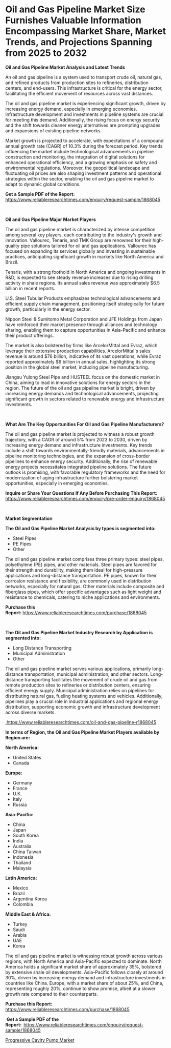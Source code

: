 <p><h1>Oil and Gas Pipeline Market Size Furnishes Valuable Information Encompassing Market Share, Market Trends, and Projections Spanning from 2025 to 2032</h1></p><p><strong>Oil and Gas Pipeline Market Analysis and Latest Trends</strong></p>
<p><p>An oil and gas pipeline is a system used to transport crude oil, natural gas, and refined products from production sites to refineries, distribution centers, and end-users. This infrastructure is critical for the energy sector, facilitating the efficient movement of resources across vast distances.</p><p>The oil and gas pipeline market is experiencing significant growth, driven by increasing energy demand, especially in emerging economies. Infrastructure development and investments in pipeline systems are crucial for meeting this demand. Additionally, the rising focus on energy security and the shift towards cleaner energy alternatives are prompting upgrades and expansions of existing pipeline networks.</p><p>Market growth is projected to accelerate, with expectations of a compound annual growth rate (CAGR) of 10.3% during the forecast period. Key trends influencing the market include technological advancements in pipeline construction and monitoring, the integration of digital solutions for enhanced operational efficiency, and a growing emphasis on safety and environmental regulations. Moreover, the geopolitical landscape and fluctuating oil prices are also shaping investment patterns and operational strategies within the sector, enabling the oil and gas pipeline market to adapt to dynamic global conditions.</p></p>
<p><strong>Get a Sample PDF of the Report:&nbsp;</strong> <a href="https://www.reliableresearchtimes.com/enquiry/request-sample/1868045?utm_campaign=2989&utm_medium=2&utm_source=Github&utm_content=ia&utm_term=10042025&utm_id=oil-and-gas-pipeline">https://www.reliableresearchtimes.com/enquiry/request-sample/1868045</a></p>
<p>&nbsp;</p>
<p><strong>Oil and Gas Pipeline Major Market Players</strong></p>
<p><p>The oil and gas pipeline market is characterized by intense competition among several key players, each contributing to the industry's growth and innovation. Vallourec, Tenaris, and TMK Group are renowned for their high-quality pipe solutions tailored for oil and gas applications. Vallourec has focused on expanding its services globally and investing in sustainable practices, anticipating significant growth in markets like North America and Brazil.</p><p>Tenaris, with a strong foothold in North America and ongoing investments in R&D, is expected to see steady revenue increases due to rising drilling activity in shale regions. Its annual sales revenue was approximately $6.5 billion in recent reports.</p><p>U.S. Steel Tubular Products emphasizes technological advancements and efficient supply chain management, positioning itself strategically for future growth, particularly in the energy sector. </p><p>Nippon Steel & Sumitomo Metal Corporation and JFE Holdings from Japan have reinforced their market presence through alliances and technology sharing, enabling them to capture opportunities in Asia-Pacific and enhance their product offerings.</p><p>The market is also bolstered by firms like ArcelorMittal and Evraz, which leverage their extensive production capabilities. ArcelorMittal's sales revenue is around $76 billion, indicative of its vast operations, while Evraz reported approximately $9 billion in annual sales, highlighting its strong position in the global steel market, including pipeline manufacturing.</p><p>Jiangsu Yulong Steel Pipe and HUSTEEL focus on the domestic market in China, aiming to lead in innovative solutions for energy sectors in the region. The future of the oil and gas pipeline market is bright, driven by increasing energy demands and technological advancements, projecting significant growth in sectors related to renewable energy and infrastructure investments.</p></p>
<p>&nbsp;</p>
<p><strong>What Are The Key Opportunities For Oil and Gas Pipeline Manufacturers?</strong></p>
<p><p>The oil and gas pipeline market is projected to witness a robust growth trajectory, with a CAGR of around 5% from 2023 to 2030, driven by increasing energy demand and infrastructure investments. Key trends include a shift towards environmentally-friendly materials, advancements in pipeline monitoring technologies, and the expansion of cross-border pipelines to enhance energy security. Additionally, the rise of renewable energy projects necessitates integrated pipeline solutions. The future outlook is promising, with favorable regulatory frameworks and the need for modernization of aging infrastructure further bolstering market opportunities, especially in emerging economies.</p></p>
<p><strong>Inquire or Share Your Questions If Any Before Purchasing This Report:</strong> <a href="https://www.reliableresearchtimes.com/enquiry/pre-order-enquiry/1868045?utm_campaign=2989&utm_medium=2&utm_source=Github&utm_content=ia&utm_term=10042025&utm_id=oil-and-gas-pipeline">https://www.reliableresearchtimes.com/enquiry/pre-order-enquiry/1868045</a></p>
<p>&nbsp;</p>
<p><strong>Market Segmentation</strong></p>
<p><strong>The Oil and Gas Pipeline Market Analysis by types is segmented into:</strong></p>
<p><ul><li>Steel Pipes</li><li>PE Pipes</li><li>Other</li></ul></p>
<p><p>The oil and gas pipeline market comprises three primary types: steel pipes, polyethylene (PE) pipes, and other materials. Steel pipes are favored for their strength and durability, making them ideal for high-pressure applications and long-distance transportation. PE pipes, known for their corrosion resistance and flexibility, are commonly used in distribution networks, especially for natural gas. Other materials include composite and fiberglass pipes, which offer specific advantages such as light weight and resistance to chemicals, catering to niche applications and environments.</p></p>
<p><strong>Purchase this Report:&nbsp;</strong><a href="https://www.reliableresearchtimes.com/purchase/1868045?utm_campaign=2989&utm_medium=2&utm_source=Github&utm_content=ia&utm_term=10042025&utm_id=oil-and-gas-pipeline">https://www.reliableresearchtimes.com/purchase/1868045</a></p>
<p>&nbsp;</p>
<p><strong>The Oil and Gas Pipeline Market Industry Research by Application is segmented into:</strong></p>
<p><ul><li>Long Distance Transporting</li><li>Municipal Administration</li><li>Other</li></ul></p>
<p><p>The oil and gas pipeline market serves various applications, primarily long-distance transportation, municipal administration, and other sectors. Long-distance transporting facilitates the movement of crude oil and gas from remote production sites to refineries or distribution centers, ensuring efficient energy supply. Municipal administration relies on pipelines for distributing natural gas, fueling heating systems and vehicles. Additionally, pipelines play a crucial role in industrial applications and regional energy distribution, supporting economic growth and infrastructure development across diverse markets.</p></p>
<p><a href="https://www.reliableresearchtimes.com/oil-and-gas-pipeline-r1868045?utm_campaign=2989&utm_medium=2&utm_source=Github&utm_content=ia&utm_term=10042025&utm_id=oil-and-gas-pipeline">&nbsp;https://www.reliableresearchtimes.com/oil-and-gas-pipeline-r1868045</a></p>
<p><strong>In terms of Region, the Oil and Gas Pipeline Market Players available by Region are:</strong></p>
<p>
    <p> <strong> North America: </strong>
        <ul>
            <li>United States</li>
            <li>Canada</li>
        </ul>
        </p> 
    <p> <strong> Europe: </strong>
        <ul>
            <li>Germany</li>
            <li>France</li>
            <li>U.K.</li>
            <li>Italy</li>
            <li>Russia</li>
        </ul>
        </p> 
    <p> <strong> Asia-Pacific: </strong>
        <ul>
            <li>China</li>
            <li>Japan</li>
            <li>South Korea</li>
            <li>India</li>
            <li>Australia</li>
            <li>China Taiwan</li>
            <li>Indonesia</li>
            <li>Thailand</li>
            <li>Malaysia</li>
        </ul>
        </p> 
    <p> <strong> Latin America: </strong>
        <ul>
            <li>Mexico</li>
            <li>Brazil</li>
            <li>Argentina Korea</li>
            <li>Colombia</li>
        </ul>
        </p> 
    <p> <strong> Middle East & Africa: </strong>
        <ul>
            <li>Turkey</li>
            <li>Saudi</li>
            <li>Arabia</li>
            <li>UAE</li>
            <li>Korea</li>
        </ul>
    </p>
    </p>
<p><p>The oil and gas pipeline market is witnessing robust growth across various regions, with North America and Asia-Pacific expected to dominate. North America holds a significant market share of approximately 35%, bolstered by extensive shale oil developments. Asia-Pacific follows closely at around 30%, driven by increasing energy demand and infrastructure investments in countries like China. Europe, with a market share of about 25%, and China, representing roughly 20%, continue to show promise, albeit at a slower growth rate compared to their counterparts.</p></p>
<p><strong>Purchase this Report: </strong><a href="https://www.reliableresearchtimes.com/purchase/1868045?utm_campaign=2989&utm_medium=2&utm_source=Github&utm_content=ia&utm_term=10042025&utm_id=oil-and-gas-pipeline">https://www.reliableresearchtimes.com/purchase/1868045</a></p>
<p>&nbsp;<strong>Get a Sample PDF of the Report:&nbsp;&nbsp;</strong><a href="https://www.reliableresearchtimes.com/enquiry/request-sample/1868045?utm_campaign=2989&utm_medium=2&utm_source=Github&utm_content=ia&utm_term=10042025&utm_id=oil-and-gas-pipeline">https://www.reliableresearchtimes.com/enquiry/request-sample/1868045</a></p>
<p><strong></strong></p>
<p><p><a href="https://github.com/lolahberkik5/Market-Research-Report-List-1/blob/main/progressive-cavity-pump-market.md?utm_campaign=2989&utm_medium=2&utm_source=Github&utm_content=ia&utm_term=10042025&utm_id=oil-and-gas-pipeline">Progressive Cavity Pump Market</a></p></p>